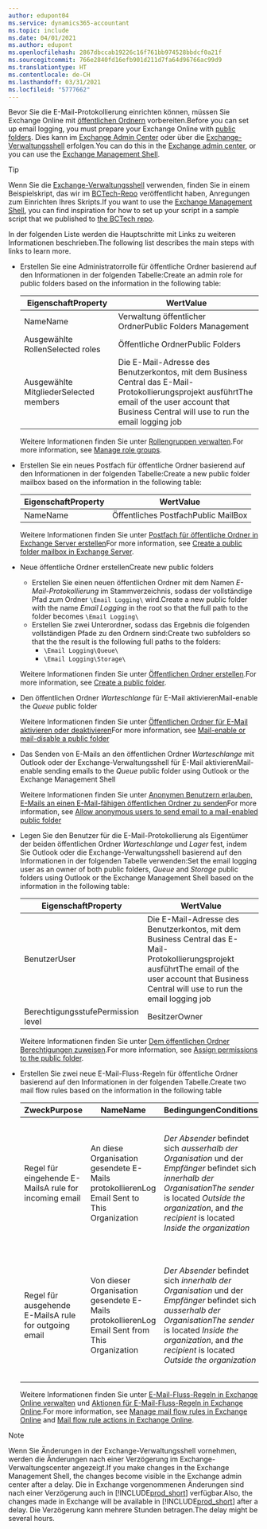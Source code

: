 ```yaml
---
author: edupont04
ms.service: dynamics365-accountant
ms.topic: include
ms.date: 04/01/2021
ms.author: edupont
ms.openlocfilehash: 2867dbccab19226c16f761bb974528bbdcf0a21f
ms.sourcegitcommit: 766e2840fd16efb901d211d7fa64d96766ac99d9
ms.translationtype: HT
ms.contentlocale: de-CH
ms.lasthandoff: 03/31/2021
ms.locfileid: "5777662"
---
```

<span data-ttu-id="6f532-101">Bevor Sie die E-Mail-Protokollierung einrichten können, müssen Sie Exchange Online mit [öffentlichen Ordnern](/exchange/collaboration/public-folders/public-folders?view=exchserver-2019&preserve-view=true ) vorbereiten.</span><span class="sxs-lookup"><span data-stu-id="6f532-101">Before you can set up email logging, you must prepare your Exchange Online with [public folders](/exchange/collaboration/public-folders/public-folders?view=exchserver-2019&preserve-view=true ).</span></span> <span data-ttu-id="6f532-102">Dies kann im [Exchange Admin Center](/Exchange/architecture/client-access/exchange-admin-center?view=exchserver-2019&preserve-view=true ) oder über die [Exchange-Verwaltungsshell](/powershell/exchange/exchange-management-shell?view=exchange-ps&preserve-view=true ) erfolgen.</span><span class="sxs-lookup"><span data-stu-id="6f532-102">You can do this in the [Exchange admin center](/Exchange/architecture/client-access/exchange-admin-center?view=exchserver-2019&preserve-view=true ), or you can use the [Exchange Management Shell](/powershell/exchange/exchange-management-shell?view=exchange-ps&preserve-view=true ).</span></span>  

> [!TIP]
> <span data-ttu-id="6f532-103">Wenn Sie die [Exchange-Verwaltungsshell](/powershell/exchange/exchange-management-shell?view=exchange-ps&preserve-view=true ) verwenden, finden Sie in einem Beispielskript, das wir im [BCTech-Repo](https://github.com/microsoft/BCTech/tree/master/samples/EmailLogging) veröffentlicht haben, Anregungen zum Einrichten Ihres Skripts.</span><span class="sxs-lookup"><span data-stu-id="6f532-103">If you want to use the [Exchange Management Shell](/powershell/exchange/exchange-management-shell?view=exchange-ps&preserve-view=true ), you can find inspiration for how to set up your script in a sample script that we published to [the BCTech repo](https://github.com/microsoft/BCTech/tree/master/samples/EmailLogging).</span></span>

<span data-ttu-id="6f532-104">In der folgenden Liste werden die Hauptschritte mit Links zu weiteren Informationen beschrieben.</span><span class="sxs-lookup"><span data-stu-id="6f532-104">The following list describes the main steps with links to learn more.</span></span>  

- <span data-ttu-id="6f532-105">Erstellen Sie eine Administratorrolle für öffentliche Ordner basierend auf den Informationen in der folgenden Tabelle:</span><span class="sxs-lookup"><span data-stu-id="6f532-105">Create an admin role for public folders based on the information in the following table:</span></span>

  |<span data-ttu-id="6f532-106">Eigenschaft</span><span class="sxs-lookup"><span data-stu-id="6f532-106">Property</span></span>        |<span data-ttu-id="6f532-107">Wert</span><span class="sxs-lookup"><span data-stu-id="6f532-107">Value</span></span>                     |
  |----------------|--------------------------|
  |<span data-ttu-id="6f532-108">Name</span><span class="sxs-lookup"><span data-stu-id="6f532-108">Name</span></span>            |<span data-ttu-id="6f532-109">Verwaltung öffentlicher Ordner</span><span class="sxs-lookup"><span data-stu-id="6f532-109">Public Folders Management</span></span> |
  |<span data-ttu-id="6f532-110">Ausgewählte Rollen</span><span class="sxs-lookup"><span data-stu-id="6f532-110">Selected roles</span></span>  |<span data-ttu-id="6f532-111">Öffentliche Ordner</span><span class="sxs-lookup"><span data-stu-id="6f532-111">Public Folders</span></span>            |
  |<span data-ttu-id="6f532-112">Ausgewählte Mitglieder</span><span class="sxs-lookup"><span data-stu-id="6f532-112">Selected members</span></span>|<span data-ttu-id="6f532-113">Die E-Mail-Adresse des Benutzerkontos, mit dem Business Central das E-Mail-Protokollierungsprojekt ausführt</span><span class="sxs-lookup"><span data-stu-id="6f532-113">The email of the user account that Business Central will use to run the email logging job</span></span>|

  <span data-ttu-id="6f532-114">Weitere Informationen finden Sie unter [Rollengruppen verwalten](/exchange/permissions/role-groups?view=exchserver-2019&preserve-view=true).</span><span class="sxs-lookup"><span data-stu-id="6f532-114">For more information, see [Manage role groups](/exchange/permissions/role-groups?view=exchserver-2019&preserve-view=true).</span></span>

- <span data-ttu-id="6f532-115">Erstellen Sie ein neues Postfach für öffentliche Ordner basierend auf den Informationen in der folgenden Tabelle:</span><span class="sxs-lookup"><span data-stu-id="6f532-115">Create a new public folder mailbox based on the information in the following table:</span></span>

  |<span data-ttu-id="6f532-116">Eigenschaft</span><span class="sxs-lookup"><span data-stu-id="6f532-116">Property</span></span>        |<span data-ttu-id="6f532-117">Wert</span><span class="sxs-lookup"><span data-stu-id="6f532-117">Value</span></span>                     |
  |----------------|--------------------------|
  |<span data-ttu-id="6f532-118">Name</span><span class="sxs-lookup"><span data-stu-id="6f532-118">Name</span></span>            |<span data-ttu-id="6f532-119">Öffentliches Postfach</span><span class="sxs-lookup"><span data-stu-id="6f532-119">Public MailBox</span></span>            |

  <span data-ttu-id="6f532-120">Weitere Informationen finden Sie unter [Postfach für öffentliche Ordner in Exchange Server erstellen](/exchange/collaboration/public-folders/create-public-folder-mailboxes)</span><span class="sxs-lookup"><span data-stu-id="6f532-120">For more information, see [Create a public folder mailbox in Exchange Server](/exchange/collaboration/public-folders/create-public-folder-mailboxes).</span></span>  

- <span data-ttu-id="6f532-121">Neue öffentliche Ordner erstellen</span><span class="sxs-lookup"><span data-stu-id="6f532-121">Create new public folders</span></span>

  - <span data-ttu-id="6f532-122">Erstellen Sie einen neuen öffentlichen Ordner mit dem Namen *E-Mail-Protokollierung* im Stammverzeichnis, sodass der vollständige Pfad zum Ordner ```\Email Logging\``` wird.</span><span class="sxs-lookup"><span data-stu-id="6f532-122">Create a new public folder with the name *Email Logging* in the root so that the full path to the folder becomes ```\Email Logging\```</span></span>
  - <span data-ttu-id="6f532-123">Erstellen Sie zwei Unterordner, sodass das Ergebnis die folgenden vollständigen Pfade zu den Ordnern sind:</span><span class="sxs-lookup"><span data-stu-id="6f532-123">Create two subfolders so that the the result is the following full paths to the folders:</span></span>
    - ```\Email Logging\Queue\```
    - ```\Email Logging\Storage\```

  <span data-ttu-id="6f532-124">Weitere Informationen finden Sie unter [Öffentlichen Ordner erstellen](/exchange/collaboration/public-folders/create-public-folders?view=exchserver-2019&preserve-view=true).</span><span class="sxs-lookup"><span data-stu-id="6f532-124">For more information, see [Create a public folder](/exchange/collaboration/public-folders/create-public-folders?view=exchserver-2019&preserve-view=true).</span></span>

- <span data-ttu-id="6f532-125">Den öffentlichen Ordner *Warteschlange* für E-Mail aktivieren</span><span class="sxs-lookup"><span data-stu-id="6f532-125">Mail-enable the *Queue* public folder</span></span>

  <span data-ttu-id="6f532-126">Weitere Informationen finden Sie unter [Öffentlichen Ordner für E-Mail aktivieren oder deaktivieren](/exchange/collaboration/public-folders/mail-enable-or-disable?view=exchserver-2019&preserve-view=true)</span><span class="sxs-lookup"><span data-stu-id="6f532-126">For more information, see [Mail-enable or mail-disable a public folder](/exchange/collaboration/public-folders/mail-enable-or-disable?view=exchserver-2019&preserve-view=true)</span></span>

- <span data-ttu-id="6f532-127">Das Senden von E-Mails an den öffentlichen Ordner *Warteschlange* mit Outlook oder der Exchange-Verwaltungsshell für E-Mail aktivieren</span><span class="sxs-lookup"><span data-stu-id="6f532-127">Mail-enable sending emails to the *Queue* public folder using Outlook or the Exchange Management Shell</span></span>

  <span data-ttu-id="6f532-128">Weitere Informationen finden Sie unter [Anonymen Benutzern erlauben, E-Mails an einen E-Mail-fähigen öffentlichen Ordner zu senden](/exchange/collaboration/public-folders/mail-enable-or-disable#allow-anonymous-users-to-send-email-to-a-mail-enabled-public-folder?view=exchserver-2019&preserve-view=true)</span><span class="sxs-lookup"><span data-stu-id="6f532-128">For more information, see [Allow anonymous users to send email to a mail-enabled public folder](/exchange/collaboration/public-folders/mail-enable-or-disable#allow-anonymous-users-to-send-email-to-a-mail-enabled-public-folder?view=exchserver-2019&preserve-view=true)</span></span>

- <span data-ttu-id="6f532-129">Legen Sie den Benutzer für die E-Mail-Protokollierung als Eigentümer der beiden öffentlichen Ordner *Warteschlange* und *Lager* fest, indem Sie Outlook oder die Exchange-Verwaltungsshell basierend auf den Informationen in der folgenden Tabelle verwenden:</span><span class="sxs-lookup"><span data-stu-id="6f532-129">Set the email logging user as an owner of both public folders, *Queue* and *Storage* public folders  using Outlook or the Exchange Management Shell based on the information in the following table:</span></span>

  |<span data-ttu-id="6f532-130">Eigenschaft</span><span class="sxs-lookup"><span data-stu-id="6f532-130">Property</span></span>        |<span data-ttu-id="6f532-131">Wert</span><span class="sxs-lookup"><span data-stu-id="6f532-131">Value</span></span>                     |
  |----------------|--------------------------|
  |<span data-ttu-id="6f532-132">Benutzer</span><span class="sxs-lookup"><span data-stu-id="6f532-132">User</span></span>            |<span data-ttu-id="6f532-133">Die E-Mail-Adresse des Benutzerkontos, mit dem Business Central das E-Mail-Protokollierungsprojekt ausführt</span><span class="sxs-lookup"><span data-stu-id="6f532-133">The email of the user account that Business Central will use to run the email logging job</span></span>|
  |<span data-ttu-id="6f532-134">Berechtigungsstufe</span><span class="sxs-lookup"><span data-stu-id="6f532-134">Permission level</span></span>|<span data-ttu-id="6f532-135">Besitzer</span><span class="sxs-lookup"><span data-stu-id="6f532-135">Owner</span></span>                     |

  <span data-ttu-id="6f532-136">Weitere Informationen finden Sie unter [Dem öffentlichen Ordner Berechtigungen zuweisen](/exchange/collaboration-exo/public-folders/set-up-public-folders#step-3-assign-permissions-to-the-public-folder).</span><span class="sxs-lookup"><span data-stu-id="6f532-136">For more information, see [Assign permissions to the public folder](/exchange/collaboration-exo/public-folders/set-up-public-folders#step-3-assign-permissions-to-the-public-folder).</span></span>

- <span data-ttu-id="6f532-137">Erstellen Sie zwei neue E-Mail-Fluss-Regeln für öffentliche Ordner basierend auf den Informationen in der folgenden Tabelle.</span><span class="sxs-lookup"><span data-stu-id="6f532-137">Create two mail flow rules based on the information in the following table</span></span>

  |<span data-ttu-id="6f532-138">Zweck</span><span class="sxs-lookup"><span data-stu-id="6f532-138">Purpose</span></span>  |<span data-ttu-id="6f532-139">Name</span><span class="sxs-lookup"><span data-stu-id="6f532-139">Name</span></span> |<span data-ttu-id="6f532-140">Bedingungen</span><span class="sxs-lookup"><span data-stu-id="6f532-140">Conditions</span></span>                        |<span data-ttu-id="6f532-141">Aktion</span><span class="sxs-lookup"><span data-stu-id="6f532-141">Action</span></span>                                       |
  |---------|-----|----------------------------------|---------------------------------------------|
  |<span data-ttu-id="6f532-142">Regel für eingehende E-Mails</span><span class="sxs-lookup"><span data-stu-id="6f532-142">A rule for incoming email</span></span> |<span data-ttu-id="6f532-143">An diese Organisation gesendete E-Mails protokollieren</span><span class="sxs-lookup"><span data-stu-id="6f532-143">Log Email Sent to This Organization</span></span>|<span data-ttu-id="6f532-144">*Der Absender* befindet sich *ausserhalb der Organisation* und der *Empfänger* befindet sich *innerhalb der Organisation*</span><span class="sxs-lookup"><span data-stu-id="6f532-144">*The sender* is located *Outside the organization*, and *the recipient* is located *Inside the organization*</span></span>|<span data-ttu-id="6f532-145">Das für den öffentlichen Ordner *Warteschlange* festgelegte E-Mail-Konto mit Bcc senden</span><span class="sxs-lookup"><span data-stu-id="6f532-145">BCC the email account that is specified for the *Queue* public folder</span></span>|
  |<span data-ttu-id="6f532-146">Regel für ausgehende E-Mails</span><span class="sxs-lookup"><span data-stu-id="6f532-146">A rule for outgoing email</span></span> | <span data-ttu-id="6f532-147">Von dieser Organisation gesendete E-Mails protokollieren</span><span class="sxs-lookup"><span data-stu-id="6f532-147">Log Email Sent from This Organization</span></span> |<span data-ttu-id="6f532-148">*Der Absender* befindet sich *innerhalb der Organisation* und der *Empfänger* befindet sich *ausserhalb der Organisation*</span><span class="sxs-lookup"><span data-stu-id="6f532-148">*The sender* is located *Inside the organization*, and *the recipient* is located *Outside the organization*</span></span>|<span data-ttu-id="6f532-149">Das für den öffentlichen Ordner *Warteschlange* festgelegte E-Mail-Konto mit Bcc senden</span><span class="sxs-lookup"><span data-stu-id="6f532-149">BCC the email account that is specified for the *Queue* public folder</span></span>|
  
  <span data-ttu-id="6f532-150">Weitere Informationen finden Sie unter [E-Mail-Fluss-Regeln in Exchange Online verwalten](/exchange/security-and-compliance/mail-flow-rules/manage-mail-flow-rules) und [Aktionen für E-Mail-Fluss-Regeln in Exchange Online](/exchange/security-and-compliance/mail-flow-rules/mail-flow-rule-actions).</span><span class="sxs-lookup"><span data-stu-id="6f532-150">For more information, see [Manage mail flow rules in Exchange Online](/exchange/security-and-compliance/mail-flow-rules/manage-mail-flow-rules) and [Mail flow rule actions in Exchange Online](/exchange/security-and-compliance/mail-flow-rules/mail-flow-rule-actions).</span></span>

> [!NOTE]
> <span data-ttu-id="6f532-151">Wenn Sie Änderungen in der Exchange-Verwaltungsshell vornehmen, werden die Änderungen nach einer Verzögerung im Exchange-Verwaltungscenter angezeigt.</span><span class="sxs-lookup"><span data-stu-id="6f532-151">If you make changes in the Exchange Management Shell, the changes become visible in the Exchange admin center after a delay.</span></span> <span data-ttu-id="6f532-152">Die in Exchange vorgenommenen Änderungen sind nach einer Verzögerung auch in [!INCLUDE[prod_short](prod_short.md)] verfügbar.</span><span class="sxs-lookup"><span data-stu-id="6f532-152">Also, the changes made in Exchange will be available in [!INCLUDE[prod_short](prod_short.md)] after a delay.</span></span> <span data-ttu-id="6f532-153">Die Verzögerung kann mehrere Stunden betragen.</span><span class="sxs-lookup"><span data-stu-id="6f532-153">The delay might be several hours.</span></span>

